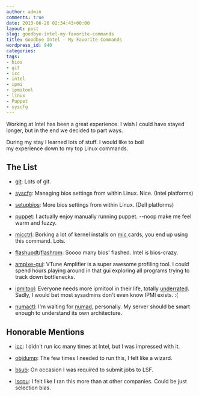 ```yaml
---
author: admin
comments: true
date: 2013-06-26 02:34:43+00:00
layout: post
slug: goodbye-intel-my-favorite-commands
title: Goodbye Intel - My Favorite Commands
wordpress_id: 940
categories:
tags:
- bios
- git
- icc
- intel
- ipmi
- ipmitool
- linux
- Puppet
- syscfg
---
```


Working at Intel has been a great experience. I wish I could have stayed longer, but in the end we decided to part ways.

During my stay I learned lots of stuff. I would like to boil my experience down to my top Linux commands.


## The List





	
  * [git](http://try.github.com): Lots of git.

	
  * [syscfg](https://wiki.xkyle.com/Syscfg): Managing bios settings from within Linux. Nice. (Intel platforms)

	
  * [setupbios](https://wiki.xkyle.com/Dell_setupbios): More bios settings from within Linux. (Dell platforms)

	
  * [puppet](https://puppetlabs.com/): I actually enjoy manually running puppet. --noop make me feel warm and fuzzy.

	
  * [micctrl](http://software.intel.com/en-us/articles/intel-manycore-platform-software-stack-mpss): Borking a lot of kernel installs on [mic ](https://en.wikipedia.org/wiki/Intel_MIC)cards, you end up using this command. Lots.

	
  * [flashupdt](http://download.intel.com/support/motherboards/server/ism/sb/intel_ofu_user_guide.pdf)/[flashrom](http://flashrom.org/Flashrom): Soooo many bios' flashed. Intel is bios-crazy.

	
  * [amplxe-gui](http://software.intel.com/en-us/intel-vtune-amplifier-xe): VTune Amplifier is a super awesome profiling tool. I could spend hours playing around in that gui exploring all programs trying to track down bottlenecks.

	
  * [ipmitool](https://xkyle.com/7-underused-ipmitool-commands/): Everyone needs more ipmitool in their life, totally [underrated](https://xkyle.com/7-underused-ipmitool-commands/). Sadly, I would bet most sysadmins don't even know IPMI exists. :(

	
  * [numactl](http://linuxmanpages.com/man8/numactl.8.php): I'm waiting for [numad](http://fedoraproject.org/wiki/Features/numad), personally. My server should be smart enough to understand its own architecture.




## Honorable Mentions





	
  * [icc](http://software.intel.com/en-us/intel-compilers/): I didn't run icc many times at Intel, but I was impressed with it.

	
  * [objdump](https://en.wikipedia.org/wiki/Objdump): The few times I needed to run this, I felt like a wizard.

	
  * [bsub](http://www-03.ibm.com/systems/technicalcomputing/platformcomputing/products/lsf/index.html): On occasion I was required to submit jobs to LSF.

	
  * [lscpu](http://manpages.courier-mta.org/htmlman1/lscpu.1.html): I felt like I ran this more than at other companies. Could be just selection bias.


